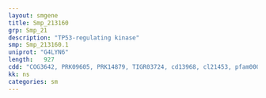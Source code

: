 ```yaml
---
layout: smgene
title: Smp_213160
grp: Smp_21
description: "TP53-regulating kinase"
smp: Smp_213160.1
uniprot: "G4LYN6"
length:   927
cdd: "COG3642, PRK09605, PRK14879, TIGR03724, cd13968, cl21453, pfam00069, pfam06293"
kk: ns
categories: sm
---
```

